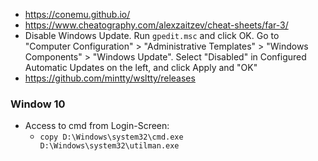 - https://conemu.github.io/
- https://www.cheatography.com/alexzaitzev/cheat-sheets/far-3/
- Disable Windows Update. Run `gpedit.msc` and click OK. Go to "Computer Configuration" > "Administrative Templates" > "Windows Components" > "Windows Update". Select "Disabled" in Configured Automatic Updates on the left, and click Apply and "OK"
- https://github.com/mintty/wsltty/releases

### Window 10

- Access to cmd from Login-Screen:
    - `copy D:\Windows\system32\cmd.exe D:\Windows\system32\utilman.exe`
